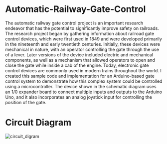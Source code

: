 # Automatic-Railway-Gate-Control
The automatic railway gate control project is an important research endeavor that has the potential to significantly improve safety on railroads. The research project began by gathering information about railroad gate control devices, which were first used in 1849 and were developed primarily in the nineteenth and early twentieth centuries. Initially, these devices were mechanical in nature, with an operator controlling the gate through the use of a lever. Later versions of the device included electric and mechanical components, as well as a mechanism that allowed operators to open and close the gate while inside a cab of the engine. Today, electronic gate control devices are commonly used in modern trains throughout the world. I created this sample code and implementation for an Arduino-based gate control system to demonstrate how this complex system could be controlled using a microcontroller. The device shown in the schematic diagram uses an 1/0 expander board to connect multiple inputs and outputs to the Arduino Uno, and it also incorporates an analog joystick input for controlling the position of the gate.<br>
# Circuit Diagram
![circuit_digram](https://user-images.githubusercontent.com/88074892/206443502-339258dc-5d06-4695-b595-e7cc83c61b0d.jpg)
